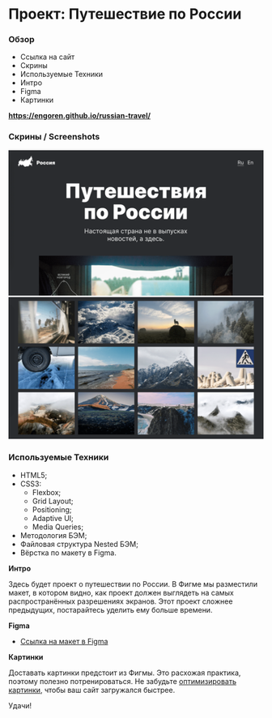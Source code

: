 # Проект: Путешествие по России

### Обзор
* Ссылка на сайт
* Скрины
* Используемые Техники
* Интро
* Figma
* Картинки

**https://engoren.github.io/russian-travel/**

### Скрины / Screenshots
![demo russian travel project 1](https://github.com/engoren/russian-travel/blob/main/russian-travel-screen-1.png)
![demo russian travel project 2](https://github.com/engoren/russian-travel/blob/main/russian-travel-screen-2.png)

### Используемые Техники
- HTML5;
- CSS3:
  - Flexbox;
  - Grid Layout;
  - Positioning;
  - Adaptive UI;
  - Media Queries;
- Методология БЭМ;
- Файловая структура Nested БЭМ;
- Вёрстка по макету в Figma.

**Интро**

Здесь будет проект о путешествии по России.
В Фигме мы разместили макет, в котором видно, как проект должен выглядеть на самых распространённых разрешениях экранов.
Этот проект сложнее предыдущих, постарайтесь уделить ему больше времени.

**Figma**

* [Ссылка на макет в Figma](https://www.figma.com/file/5S2WSbEFL6awjVWJ0NWL8Q/Sprint-3_-Russia-_-desktop-mobile?node-id=28503%3A0)

**Картинки**

Доставать картинки предстоит из Фигмы. Это расхожая практика, поэтому полезно потренироваться.
Не забудьте [оптимизировать картинки](https://tinypng.com/), чтобы ваш сайт загружался быстрее.

Удачи!
